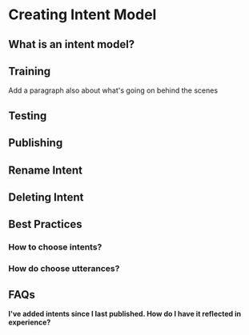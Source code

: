 # Creating Intent Model

## What is an intent model?

## Training

Add a paragraph also about what's going on behind the scenes

## Testing

## Publishing

## Rename Intent

## Deleting Intent

## Best Practices

### How to choose intents?

### How do choose utterances?

## FAQs

**I've added intents since I last published. How do I have it reflected in experience?**
